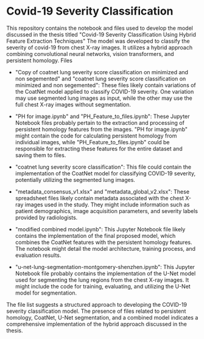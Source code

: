 # Covid-19 Severity Classification

This repository contains the notebook and files used to develop the model discussed in the thesis titled "Covid-19 Severity Classification Using Hybrid Feature Extraction Techniques" 
The model was developed to classify the severity of covid-19 from chest X-ray images. It utilizes a hybrid approach combining convolutional neural networks, vision transformers, and persistent homology.
Files
 - "Copy of coatnet lung severity score classification on minimized and non segemented" and "coatnet lung severity score classification on minimized and non segemented": These files likely contain variations of the CoatNet model applied to classify COVID-19 severity. One variation may use segmented lung images as input, while the other may use the full chest X-ray images without segmentation.

- "PH for image.ipynb" and "PH_Feature_to_files.ipynb": These Jupyter Notebook files probably pertain to the extraction and processing of persistent homology features from the images. "PH for image.ipynb" might contain the code for calculating persistent homology from individual images, while "PH_Feature_to_files.ipynb" could be responsible for extracting these features for the entire dataset and saving them to files.
- "coatnet lung severity score classification": This file could contain the implementation of the CoatNet model for classifying COVID-19 severity, potentially utilizing the segmented lung images.
- "metadata_consensus_v1.xlsx" and "metadata_global_v2.xlsx": These spreadsheet files likely contain metadata associated with the chest X-ray images used in the study. They might include information such as patient demographics, image acquisition parameters, and severity labels provided by radiologists.
- "modified combined model.ipynb": This Jupyter Notebook file likely contains the implementation of the final proposed model, which combines the CoatNet features with the persistent homology features. The notebook might detail the model architecture, training process, and evaluation results.
- "u-net-lung-segmentation-montgomery-shenzhen.ipynb": This Jupyter Notebook file probably contains the implementation of the U-Net model used for segmenting the lung regions from the chest X-ray images. It might include the code for training, evaluating, and utilizing the U-Net model for segmentation.

The file list suggests a structured approach to developing the COVID-19 severity classification model. The presence of files related to persistent homology, CoatNet, U-Net segmentation, and a combined model indicates a comprehensive implementation of the hybrid approach discussed in the thesis.
